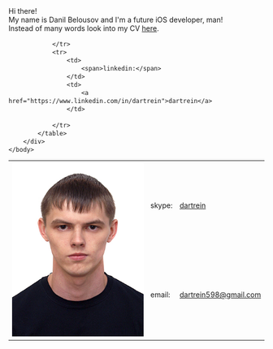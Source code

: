 
<!DOCTYPE html>
<html>
	<head>
		<meta charset="utf-8">
		<title>Danil Belousov | Curriculum Vitae</title>
		<link href='https://fonts.googleapis.com/css?family=Roboto:300,300italic' rel='stylesheet' type='text/css'>
		<link rel="stylesheet" href="style.css">
		<link rel="icon" type="image/jpeg" href="belousov.png" />
	</head>
	<body>
		<div class="content">
			<div class="intro">
				<span>Hi there!</span><br/>
				<span>My name is <span class="highlight">Danil Belousov</span> and I'm <span class="highlight">a future iOS developer</span>, man!</span><br/>
				<span>Instead of many words look into my CV <a href="https://github.com/akartynnik/dartrein.github.io/raw/master/docs/danil_belousov_cv.docx"><span class="highlight-red">here</span></a>.</span>
			</div>
			<table>
				<tr>
					<td rowspan="3">
						<img src="belousov.png" alt="Danil Belousov" title="Danil Belousov"/>
					</td>
					<td>
						<span>skype:</span>
					</td>
					<td>
						<a href="skype:dartrein">dartrein</a>
					</td>
				</tr>
				<tr>
					<td>
						<span>email:</span>
					</td>
					<td>
						<a href="mailto:dartrein59@gmail.com">dartrein598@gmail.com</a>
					</td>

				</tr>
				<tr>
					<td>
						<span>linkedin:</span>
					</td>
					<td>
						<a href="https://www.linkedin.com/in/dartrein">dartrein</a>
					</td>

				</tr>
			</table>
		</div>
	</body>
</html>
